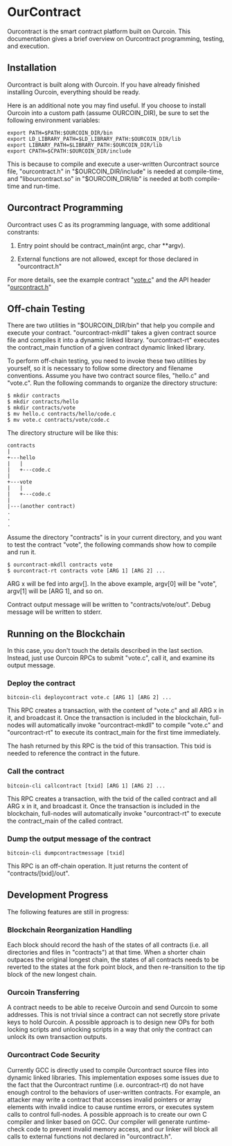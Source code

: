 OurContract
===========

Ourcontract is the smart contract platform built on Ourcoin. This documentation gives a brief overview on Ourcontract programming, testing, and execution.

Installation
------------

Ourcontract is built along with Ourcoin. If you have already finished installing Ourcoin, everything should be ready.

Here is an additional note you may find useful. If you choose to install Ourcoin into a custom path (assume OURCOIN_DIR), be sure to set the following environment variables:

```
export PATH=$PATH:$OURCOIN_DIR/bin
export LD_LIBRARY_PATH=$LD_LIBRARY_PATH:$OURCOIN_DIR/lib
export LIBRARY_PATH=$LIBRARY_PATH:$OURCOIN_DIR/lib
export CPATH=$CPATH:$OURCOIN_DIR/include
```

This is because to compile and execute a user-written Ourcontract source file, "ourcontract.h" in "$OURCOIN_DIR/include" is needed at compile-time, and "libourcontract.so" in "$OURCOIN_DIR/lib" is needed at both compile-time and run-time.

Ourcontract Programming
-----------------------

Ourcontract uses C as its programming language, with some additional constrants:

1. Entry point should be contract_main(int argc, char **argv).

2. External functions are not allowed, except for those declared in "ourcontract.h"

For more details, see the example contract "[vote.c](/example/vote.c)" and the API header "[ourcontract.h](/src/contract/ourcontract.h)"

Off-chain Testing
-----------------

There are two utilities in "$OURCOIN_DIR/bin" that help you compile and execute your contract. "ourcontract-mkdll" takes a given contract source file and compiles it into a dynamic linked library. "ourcontract-rt" executes the contract_main function of a given contract dynamic linked library.

To perform off-chain testing, you need to invoke these two utilities by yourself, so it is necessary to follow some directory and filename conventions. Assume you have two contract source files, "hello.c" and "vote.c". Run the following commands to organize the directory structure:

```
$ mkdir contracts
$ mkdir contracts/hello
$ mkdir contracts/vote
$ mv hello.c contracts/hello/code.c
$ mv vote.c contracts/vote/code.c
```

The directory structure will be like this:

```
contracts
|
+---hello
|   |
|   +---code.c
|
+---vote
|   |
|   +---code.c
|
|---(another contract)
.
.
.
```

Assume the directory "contracts" is in your current directory, and you want to test the contract "vote", the following commands show how to compile and run it.

```
$ ourcontract-mkdll contracts vote
$ ourcontract-rt contracts vote [ARG 1] [ARG 2] ...
```

ARG x will be fed into argv[]. In the above example, argv\[0\] will be "vote", argv\[1\] will be \[ARG 1\], and so on.

Contract output message will be written to "contracts/vote/out". Debug message will be written to stderr.

Running on the Blockchain
-------------------------

In this case, you don't touch the details described in the last section. Instead, just use Ourcoin RPCs to submit "vote.c", call it, and examine its output message.

### Deploy the contract
```
bitcoin-cli deploycontract vote.c [ARG 1] [ARG 2] ...
```

This RPC creates a transaction, with the content of "vote.c" and all ARG x in it, and broadcast it. Once the transaction is included in the blockchain, full-nodes will automatically invoke "ourcontract-mkdll" to compile "vote.c" and "ourcontract-rt" to execute its contract_main for the first time immediately.

The hash returned by this RPC is the txid of this transaction. This txid is needed to reference the contract in the future.

### Call the contract
```
bitcoin-cli callcontract [txid] [ARG 1] [ARG 2] ...
```

This RPC creates a transaction, with the txid of the called contract and all ARG x in it, and broadcast it. Once the transaction is included in the blockchain, full-nodes will automatically invoke "ourcontract-rt" to execute the contract_main of the called contract.

### Dump the output message of the contract
```
bitcoin-cli dumpcontractmessage [txid]
```

This RPC is an off-chain operation. It just returns the content of "contracts/\[txid\]/out".

Development Progress
--------------------

The following features are still in progress:

### Blockchain Reorganization Handling

Each block should record the hash of the states of all contracts (i.e. all directories and files in "contracts") at that time. When a shorter chain outpaces the original longest chain, the states of all contracts needs to be reverted to the states at the fork point block, and then re-transition to the tip block of the new longest chain.

### Ourcoin Transferring

A contract needs to be able to receive Ourcoin and send Ourcoin to some addresses. This is not trivial since a contract can not secretly store private keys to hold Ourcoin. A possible approach is to design new OPs for both locking scripts and unlocking scripts in a way that only the contract can unlock its own transaction outputs.

### Ourcontract Code Security

Currently GCC is directly used to compile Ourcontract source files into dynamic linked libraries. This implementation exposes some issues due to the fact that the Ourcontract runtime (i.e. ourcontract-rt) do not have enough control to the behaviors of user-written contracts. For example, an attacker may write a contract that accesses invalid pointers or array elements with invalid indice to cause runtime errors, or executes system calls to control full-nodes. A possible approach is to create our own C compiler and linker based on GCC. Our compiler will generate runtime-check code to prevent invalid memory access, and our linker will block all calls to external functions not declared in "ourcontract.h".
